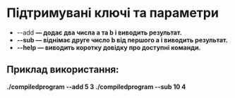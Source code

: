 # Підтримувані ключі та параметри
* --add <a> <b> — додає два числа a та b і виводить результат.
* --sub <a> <b> — віднімає друге число b від першого a і виводить результат.
* --help — виводить коротку довідку про доступні команди.

## Приклад використання:
./compiledprogram --add 5 3
./compiledprogram --sub 10 4
